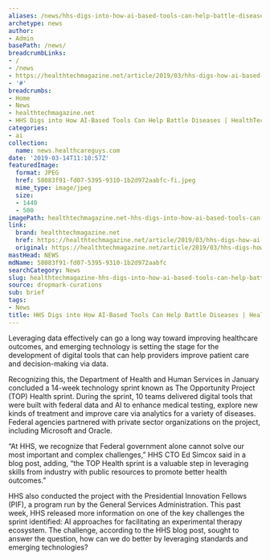 ```yaml
---
aliases: /news/hhs-digs-into-how-ai-based-tools-can-help-battle-diseases-healthtech-magazine
archetype: news
author:
- Admin
basePath: /news/
breadcrumbLinks:
- /
- /news
- https://healthtechmagazine.net/article/2019/03/hhs-digs-how-ai-based-tools-can-help-battle-diseases
- '#'
breadcrumbs:
- Home
- News
- healthtechmagazine.net
- HHS Digs into How AI-Based Tools Can Help Battle Diseases | HealthTech Magazine
categories:
- ai
collection:
  name: news.healthcareguys.com
date: '2019-03-14T11:10:57Z'
featuredImage:
  format: JPEG
  href: 58083f91-fd07-5395-9310-1b2d972aabfc-fi.jpeg
  mime_type: image/jpeg
  size:
  - 1440
  - 500
imagePath: healthtechmagazine.net-hhs-digs-into-how-ai-based-tools-can-help-battle-diseases-healthtech-magazine
link:
  brand: healthtechmagazine.net
  href: https://healthtechmagazine.net/article/2019/03/hhs-digs-how-ai-based-tools-can-help-battle-diseases
  original: https://healthtechmagazine.net/article/2019/03/hhs-digs-how-ai-based-tools-can-help-battle-diseases
mastHead: NEWS
mdName: 58083f91-fd07-5395-9310-1b2d972aabfc
searchCategory: News
slug: healthtechmagazine-hhs-digs-into-how-ai-based-tools-can-help-battle-diseases-healthtech-magazine
source: dropmark-curations
sub: brief
tags:
- News
title: HHS Digs into How AI-Based Tools Can Help Battle Diseases | HealthTech Magazine
---
```


Leveraging data effectively can go a long way toward improving healthcare outcomes, and emerging technology is setting the stage for the development of digital tools that can help providers improve patient care and decision-making via data.

Recognizing this, the Department of Health and Human Services in January concluded a 14-week technology sprint known as The Opportunity Project (TOP) Health sprint. During the sprint, 10 teams delivered digital tools that were built with federal data and AI to enhance medical testing, explore new kinds of treatment and improve care via analytics for a variety of diseases. Federal agencies partnered with private sector organizations on the project, including Microsoft and Oracle.

“At HHS, we recognize that Federal government alone cannot solve our most important and complex challenges,” HHS CTO Ed Simcox said in a blog post, adding, “the TOP Health sprint is a valuable step in leveraging skills from industry with public resources to promote better health outcomes.”

HHS also conducted the project with the Presidential Innovation Fellows (PIF), a program run by the General Services Administration. This past week, HHS released more information on one of the key challenges the sprint identified: AI approaches for facilitating an experimental therapy ecosystem. The challenge, according to the HHS blog post, sought to answer the question, how can we do better by leveraging standards and emerging technologies?